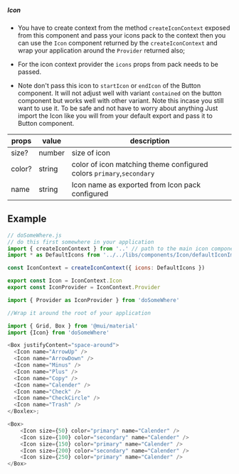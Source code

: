 ##### Icon

-   You have to create context from the method `createIconContext` exposed from this component and pass your icons pack to the context then you can use the `Icon` component returned by the `createIconContext` and wrap your application around the `Provider` returned also;

-   For the icon context provider the `icons` props from pack needs to be passed.

-   Note don't pass this icon to `startIcon` or `endIcon` of the Button component. It will not adjust well with variant `contained` on the button component but works well with other variant. Note this incase you still want to use it. To be safe and not have to worry about anything Just import the Icon like you will from your default export and pass it to Button component.

| props  | value  | description                                                          |
| ------ | ------ | -------------------------------------------------------------------- |
| size?  | number | size of icon                                                         |
| color? | string | color of icon matching theme configured colors `primary`,`secondary` |
| name   | string | Icon name as exported from Icon pack configured                      |

## Example

```js
// doSomeWhere.js
// do this first somewhere in your application
import { createIconContext } from '..' // path to the main icon component
import * as DefaultIcons from '../../libs/components/Icon/defaultIconImport.unicorn'

const IconContext = createIconContext({ icons: DefaultIcons })

export const Icon = IconContext.Icon
export const IconProvider = IconContext.Provider
```

```js
import { Provider as IconProvider } from 'doSomeWhere'

//Wrap it around the root of your application
```

```js
import { Grid, Box } from '@mui/material'
import {Icon} from 'doSomeWhere'

<Box justifyContent="space-around">
  <Icon name="ArrowUp" />
  <Icon name="ArrowDown" />
  <Icon name="Minus" />
  <Icon name="Plus" />
  <Icon name="Copy" />
  <Icon name="Calender" />
  <Icon name="Check" />
  <Icon name="CheckCircle" />
  <Icon name="Trash" />
</Boxlex>;
```

```js
<Box>
    <Icon size={50} color="primary" name="Calender" />
    <Icon size={100} color="secondary" name="Calender" />
    <Icon size={150} color="primary" name="Calender" />
    <Icon size={200} color="secondary" name="Calender" />
    <Icon size={250} color="primary" name="Calender" />
</Box>
```
